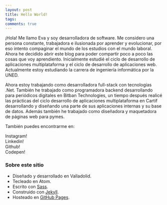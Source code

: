 ```yaml
---
layout: post
title: Hello World!
tags:
comments: true
---
```


¡Hola! Me llamo Eva y soy desarrolladora de software. Me considero una persona constante, trabajadora e ilusionada por aprender y evolucionar, por eso intento compaginar el mundo de los estudios con el mundo laboral. Ahora he decidido abrir este blog para poder compartir poco a poco las cosas que voy aprendiento.
Inicialmente estudié el ciclo de desarrollo de aplicaciones multiplataforma y el ciclo de desarrollo de aplicaciones web. Actualmente estoy estudiando la carrera de ingeniería informática por la UNED.

Ahora estoy trabajando como desarrolladora full-stack con tecnologías .Net. También he trabajado como programadora backend desarrollando para periódicos digitales en Bitban Technologies, un tiempo después realicé las prácticas del ciclo desarrollo de aplicaciones multiplataforma en Cartif desarrollando y diseñando una parte de sus aplicaciones internas y su base de datos. Además también he trabajado como diseñadora y maquetadora de páginas web para pymes.

También puedes encontrarme en:
<div id="socialPresentation">
<div class="button one">
    <a href="https://www.instagram.com/evawythien/" target="_blank">
      <i class="fa fa-instagram" aria-hidden="true"></i>
    </a>
    <span class="tooltip L">Instagram!</span>    
  </div>

  <div class="button one">    
    <a href="https://www.linkedin.com/in/evadevena" target="_blank">
      <i class="fa fa-linkedin" aria-hidden="true"></i>
    </a>
    <span class="tooltip T">Linkedin!</span>
  </div>

  <div class="button one">
    <span class="tooltip B">Github!</span>
    <a href="https://github.com/evawythien" target="_blank">
      <i class="fa fa-github-alt" aria-hidden="true"></i>      
    </a>
  </div>

  <div class="button one">
    <a href="https://codepen.io/evawythien" target="_blank">
      <i class="fa fa-codepen" aria-hidden="true"></i>
    </a>
    <span class="tooltip R">Codepen!</span>    
  </div>

</div>

### Sobre este sitio

* Diseñado y desarrollado en Valladolid.
* Tecleado en Atom.
* Escrito con <a href='http://sass-lang.com/' target='_blank'>Sass</a>.  
* Construido con <a href='https://jekyllrb.com/' target='_blank'>Jekyll</a>.
* Hosteado en <a href='https://pages.github.com/' target='_blank'>GitHub Pages</a>.
